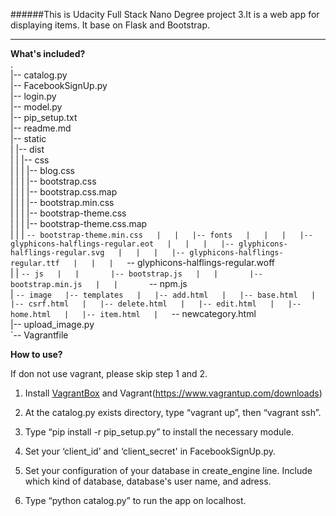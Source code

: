 ######This is Udacity Full Stack Nano Degree project 3.It is a web app for displaying items. It base on Flask and Bootstrap.

----------------



**What's included?**  
.  
|-- catalog.py  
|-- FacebookSignUp.py  
|-- login.py  
|-- model.py  
|-- pip_setup.txt  
|-- readme.md  
|-- static  
|   |-- dist  
|   |   |-- css  
|   |   |   |-- blog.css  
|   |   |   |-- bootstrap.css  
|   |   |   |-- bootstrap.css.map  
|   |   |   |-- bootstrap.min.css  
|   |   |   |-- bootstrap-theme.css  
|   |   |   |-- bootstrap-theme.css.map  
|   |   |   `-- bootstrap-theme.min.css  
|   |   |-- fonts  
|   |   |   |-- glyphicons-halflings-regular.eot  
|   |   |   |-- glyphicons-halflings-regular.svg  
|   |   |   |-- glyphicons-halflings-regular.ttf  
|   |   |   `-- glyphicons-halflings-regular.woff  
|   |   `-- js  
|   |       |-- bootstrap.js  
|   |       |-- bootstrap.min.js  
|   |       `-- npm.js  
|   `-- image  
|-- templates  
|   |-- add.html  
|   |-- base.html  
|   |-- csrf.html  
|   |-- delete.html  
|   |-- edit.html  
|   |-- home.html  
|   |-- item.html  
|   `-- newcategory.html  
|-- upload_image.py  
`-- Vagrantfile  

**How to use?**

If don not use vagrant, please skip step 1 and 2.

1. Install [VagrantBox](https://www.virtualbox.org/wiki/Downloads) and Vagrant(https://www.vagrantup.com/downloads)

2. At the catalog.py exists directory, type “vagrant up”, then “vagrant ssh”.

3. Type “pip install -r pip_setup.py” to install the necessary module.

3. Set your ‘client_id’ and ‘client_secret' in FacebookSignUp.py.

4. Set your configuration of your database in create_engine line. Include which kind of database, database's user name, and adress.

5. Type “python catalog.py” to run the app on localhost.


